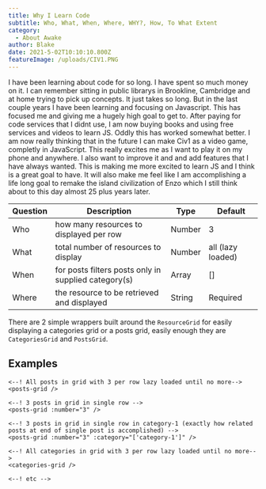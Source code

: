```yaml
---
title: Why I Learn Code
subtitle: Who, What, When, Where, WHY?, How, To What Extent
category:
  - About Awake
author: Blake
date: 2021-5-02T10:10:10.800Z
featureImage: /uploads/CIV1.PNG
---
```

I have been learning about code for so long. I have spent so much money on it. I can remember sitting in public librarys in Brookline, Cambridge and at home trying to pick up concepts. It just takes so long. But in the last couple years I have been learning and focusing on Javascript. This has focused me and giving me a hugely high goal to get to. After paying for code services that I didnt use, I am now buying books and using free services and videos to learn JS. Oddly this has worked somewhat better. I am now really thinking that in the future I can make Civ1 as a video game, completly in JavaScript.  This really excites me as I want to play it on my phone and anywhere. I also want to improve it and and add features that I have always wanted. This is making me more excited to learn JS and I think is a great goal to have. It will also make me feel like I am accomplishing a life long goal to remake the island civilization of Enzo which I still think about to this day almost 25 plus years later. 

| Question | Description                                          | Type   | Default           |
| -------- | ---------------------------------------------------- | ------ | ----------------- |
| Who   | how many resources to displayed per row              | Number | 3                 |
|  What  | total number of resources to display                 | Number | all (lazy loaded) |
| When | for posts filters posts only in supplied category(s) | Array  | \[]               |
| Where | the resource to be retrieved and displayed           | String | Required          |

There are 2 simple wrappers built around the `ResourceGrid` for easily displaying a categories grid or a posts grid, easily enough they are `CategoriesGrid` and `PostsGrid`.

## Examples
```
<--! All posts in grid with 3 per row lazy loaded until no more-->
<posts-grid />

<--! 3 posts in grid in single row -->
<posts-grid :number="3" />

<--! 3 posts in grid in single row in category-1 (exactly how related posts at end of single post is accomplished) -->
<posts-grid :number="3" :category="['category-1']" />

<--! All categories in grid with 3 per row lazy loaded until no more-->
<categories-grid />

<--! etc -->
```
